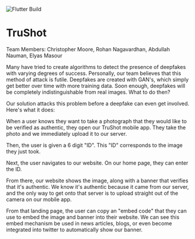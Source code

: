 ![Flutter Build](https://github.com/chmoore889/TruShot-App/workflows/Flutter%20Build/badge.svg?branch=release)
# TruShot

Team Members: Christopher Moore, Rohan Nagavardhan, Abdullah Nauman, Elyas Masour


Many have tried to create algorithms to detect the presence of deepfakes with varying degrees of success. Personally, our team believes that this method of attack is futile. Deepfakes are created with GAN's, which simply get better over time with more training data. Soon enough, deepfakes will be completely indistinguishable from real images. What to do then?

Our solution attacks this problem before a deepfake can even get involved. Here's what it does:

When a user knows they want to take a photograph that they would like to be verified as authentic, they open our TruShot mobile app. They take the photo and we immediately upload it to our server.

Then, the user is given a 6 digit "ID". This "ID" corresponds to the image they just took.

Next, the user navigates to our website. On our home page, they can enter the ID.

From there, our website shows the image, along with a banner that verifies that it's authentic. We know it's authentic because it came from our server, and the only way to get onto that server is to upload straight out of the camera on our mobile app.

From that landing page, the user can copy an "embed code" that they can use to embed the image and banner into their website. We can see this embed mechanism be used in news articles, blogs, or even become integrated into twitter to automatically show our banner.
